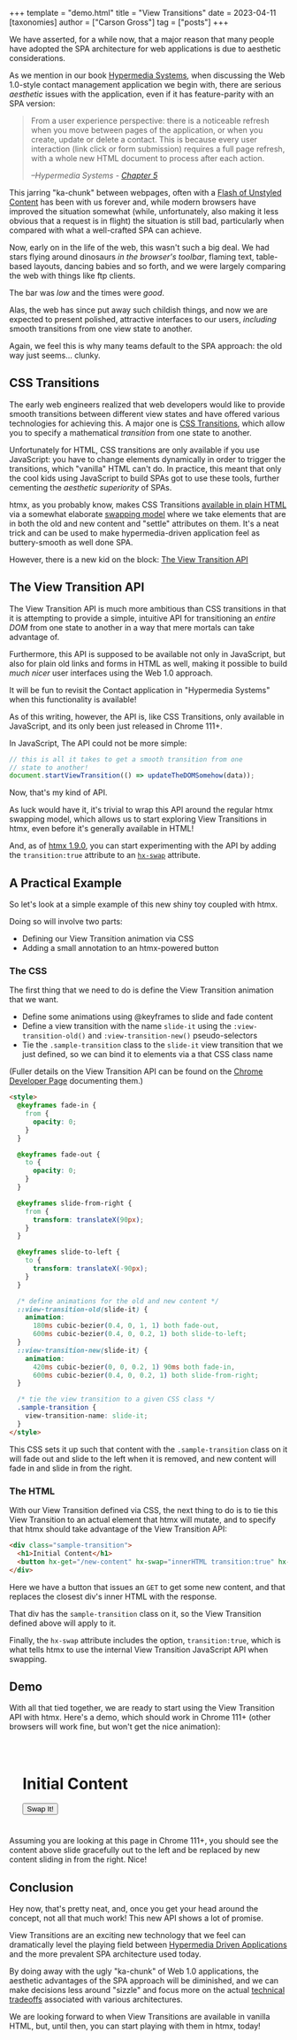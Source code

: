 +++
template = "demo.html"
title = "View Transitions"
date = 2023-04-11
[taxonomies]
author = ["Carson Gross"]
tag = ["posts"]
+++

We have asserted, for a while now, that a major reason that many people have adopted the SPA architecture for web
applications is due to aesthetic considerations.

As we mention in our book [Hypermedia Systems](https://hypermedia.systems), when discussing the Web 1.0-style contact
management application we begin with, there are serious _aesthetic_ issues with the application, even if it has
feature-parity with an SPA version:

> From a user experience perspective: there is a noticeable refresh when you move between pages of the application, or
> when you create, update or delete a contact. This is because every user interaction (link click or form submission)
> requires a full page refresh, with a whole new HTML document to process after each action.
>
> _–Hypermedia Systems - [Chapter 5](https://hypermedia.systems/book/extending-html-as-hypermedia/)_

This jarring "ka-chunk" between webpages, often with a
[Flash of Unstyled Content](https://webkit.org/blog/66/the-fouc-problem/) has been with us forever and, while modern
browsers have improved the situation somewhat (while, unfortunately, also making it less obvious that a request is in
flight) the situation is still bad, particularly when compared with what a well-crafted SPA can achieve.

Now, early on in the life of the web, this wasn't such a big deal. We had stars flying around dinosaurs _in the
browser's toolbar_, flaming text, table-based layouts, dancing babies and so forth, and we were largely comparing the
web with things like ftp clients.

The bar was _low_ and the times were _good_.

Alas, the web has since put away such childish things, and now we are expected to present polished, attractive
interfaces to our users, _including_ smooth transitions from one view state to another.

Again, we feel this is why many teams default to the SPA approach: the old way just seems... clunky.

## CSS Transitions

The early web engineers realized that web developers would like to provide smooth transitions between different view
states and have offered various technologies for achieving this. A major one is
[CSS Transitions](https://developer.mozilla.org/en-US/docs/Web/CSS/transition), which allow you to specify a
mathematical _transition_ from one state to another.

Unfortunately for HTML, CSS transitions are only available if you use JavaScript: you have to change elements
dynamically in order to trigger the transitions, which "vanilla" HTML can't do. In practice, this meant that only the
cool kids using JavaScript to build SPAs got to use these tools, further cementing the _aesthetic superiority_ of SPAs.

htmx, as you probably know, makes CSS Transitions [available in plain HTML](https://htmx.org/examples/animations/) via a
somewhat elaborate [swapping model](https://htmx.org/docs/#request-operations) where we take elements that are in both
the old and new content and "settle" attributes on them. It's a neat trick and can be used to make hypermedia-driven
application feel as buttery-smooth as well done SPA.

However, there is a new kid on the block:
[The View Transition API](https://developer.chrome.com/docs/web-platform/view-transitions/)

## The View Transition API

The View Transition API is much more ambitious than CSS transitions in that it is attempting to provide a simple,
intuitive API for transitioning an _entire DOM_ from one state to another in a way that mere mortals can take advantage
of.

Furthermore, this API is supposed to be available not only in JavaScript, but also for plain old links and forms in HTML
as well, making it possible to build _much nicer_ user interfaces using the Web 1.0 approach.

It will be fun to revisit the Contact application in "Hypermedia Systems" when this functionality is available!

As of this writing, however, the API is, like CSS Transitions, only available in JavaScript, and its only been just
released in Chrome 111+.

In JavaScript, The API could not be more simple:

```js
// this is all it takes to get a smooth transition from one
// state to another!
document.startViewTransition(() => updateTheDOMSomehow(data));
```

Now, that's my kind of API.

As luck would have it, it's trivial to wrap this API around the regular htmx swapping model, which allows us to start
exploring View Transitions in htmx, even before it's generally available in HTML!

And, as of [htmx 1.9.0](https://unpkg.com/htmx.org@1.9.0), you can start experimenting with the API by adding the
`transition:true` attribute to an [`hx-swap`](/attributes/hx-swap) attribute.

## A Practical Example

So let's look at a simple example of this new shiny toy coupled with htmx.

Doing so will involve two parts:

- Defining our View Transition animation via CSS
- Adding a small annotation to an htmx-powered button

### The CSS

The first thing that we need to do is define the View Transition animation that we want.

- Define some animations using @keyframes to slide and fade content
- Define a view transition with the name `slide-it` using the `:view-transition-old()` and `:view-transition-new()`
  pseudo-selectors
- Tie the `.sample-transition` class to the `slide-it` view transition that we just defined, so we can bind it to
  elements via a that CSS class name

(Fuller details on the View Transition API can be found on the
[Chrome Developer Page](https://developer.chrome.com/docs/web-platform/view-transitions/) documenting them.)

```html
<style>
  @keyframes fade-in {
    from {
      opacity: 0;
    }
  }

  @keyframes fade-out {
    to {
      opacity: 0;
    }
  }

  @keyframes slide-from-right {
    from {
      transform: translateX(90px);
    }
  }

  @keyframes slide-to-left {
    to {
      transform: translateX(-90px);
    }
  }

  /* define animations for the old and new content */
  ::view-transition-old(slide-it) {
    animation:
      180ms cubic-bezier(0.4, 0, 1, 1) both fade-out,
      600ms cubic-bezier(0.4, 0, 0.2, 1) both slide-to-left;
  }
  ::view-transition-new(slide-it) {
    animation:
      420ms cubic-bezier(0, 0, 0.2, 1) 90ms both fade-in,
      600ms cubic-bezier(0.4, 0, 0.2, 1) both slide-from-right;
  }

  /* tie the view transition to a given CSS class */
  .sample-transition {
    view-transition-name: slide-it;
  }
</style>
```

This CSS sets it up such that content with the `.sample-transition` class on it will fade out and slide to the left when
it is removed, and new content will fade in and slide in from the right.

### The HTML

With our View Transition defined via CSS, the next thing to do is to tie this View Transition to an actual element that
htmx will mutate, and to specify that htmx should take advantage of the View Transition API:

```html
<div class="sample-transition">
  <h1>Initial Content</h1>
  <button hx-get="/new-content" hx-swap="innerHTML transition:true" hx-target="closest div">Swap It!</button>
</div>
```

Here we have a button that issues an `GET` to get some new content, and that replaces the closest div's inner HTML with
the response.

That div has the `sample-transition` class on it, so the View Transition defined above will apply to it.

Finally, the `hx-swap` attribute includes the option, `transition:true`, which is what tells htmx to use the internal
View Transition JavaScript API when swapping.

## Demo

With all that tied together, we are ready to start using the View Transition API with htmx. Here's a demo, which should
work in Chrome 111+ (other browsers will work fine, but won't get the nice animation):

<style>
   @keyframes fade-in {
     from { opacity: 0; }
   }

   @keyframes fade-out {
     to { opacity: 0; }
   }

   @keyframes slide-from-right {
     from { transform: translateX(90px); }
   }

   @keyframes slide-to-left {
     to { transform: translateX(-90px); }
   }

   /* define animations for the old and new content */
   ::view-transition-old(slide-it) {
     animation: 180ms cubic-bezier(0.4, 0, 1, 1) both fade-out,
     600ms cubic-bezier(0.4, 0, 0.2, 1) both slide-to-left;
   }
   ::view-transition-new(slide-it) {
     animation: 420ms cubic-bezier(0, 0, 0.2, 1) 90ms both fade-in,
     600ms cubic-bezier(0.4, 0, 0.2, 1) both slide-from-right;
   }

   /* tie the view transition to a given CSS class */
   .sample-transition {
       view-transition-name: slide-it;
   }
    
</style>

<div class="sample-transition" style="padding: 24px">
   <h1>Initial Content</h1>
   <button hx-get="/new-content" hx-swap="innerHTML transition:true" hx-target="closest div">
     Swap It!
   </button>
</div>

<script>
    var originalContent = htmx.find(".sample-transition").innerHTML;

    this.server.respondWith("GET", "/new-content", function(xhr){
        xhr.respond(200,  {}, "<h1>New Content</h1> <button hx-get='/original-content' hx-swap='innerHTML transition:true' hx-target='closest div'>Restore It! </button>")
    });

    this.server.respondWith("GET", "/original-content", function(xhr){
        xhr.respond(200,  {}, originalContent)
    });
</script>

Assuming you are looking at this page in Chrome 111+, you should see the content above slide gracefully out to the left
and be replaced by new content sliding in from the right. Nice!

## Conclusion

Hey now, that's pretty neat, and, once you get your head around the concept, not all that much work! This new API shows
a lot of promise.

View Transitions are an exciting new technology that we feel can dramatically level the playing field between
[Hypermedia Driven Applications](https://htmx.org/essays/hypermedia-driven-applications/) and the more prevalent SPA
architecture used today.

By doing away with the ugly "ka-chunk" of Web 1.0 applications, the aesthetic advantages of the SPA approach will be
diminished, and we can make decisions less around "sizzle" and focus more on the actual
[technical tradeoffs](https://htmx.org/essays/when-to-use-hypermedia/) associated with various architectures.

We are looking forward to when View Transitions are available in vanilla HTML, but, until then, you can start playing
with them in htmx, today!
